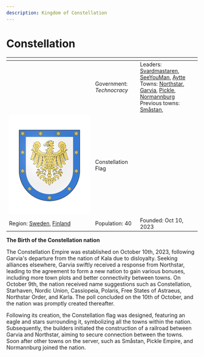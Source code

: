 ```yaml
---
description: Kingdom of Constellation
---
```


# Constellation

<table data-view="cards"><thead><tr><th></th><th></th><th></th></tr></thead><tbody><tr><td></td><td>Government: <em>Technocracy</em></td><td>Leaders: <a href="../../towns/sweden-region/northstar/northstar-residents/svardmastaren.md">Svardmastaren</a>, <a href="../../towns/sweden-region/northstar/northstar-residents/seeyouman.md">SeeYouMan</a>, <a href="../../towns/finland-region/garvia/garvian-residents/aytte.md">Aytte</a><br>Towns: <a href="../../towns/sweden-region/northstar/">Northstar</a>, <a href="../../towns/finland-region/garvia/">Garvia</a>, <a href="../../towns/other-regions/pickle.md">Pickle</a>, <a href="../../towns/finland-region/normannburg.md">Normannburg</a><br>Previous towns: <a href="../../towns/sweden-region/smastan-knapplann.md">Småstan</a>, </td></tr><tr><td><img src="../../../.gitbook/assets/armoria_2023-10-10-18-03-00.png" alt="" data-size="original"></td><td>         Constellation Flag</td><td></td></tr><tr><td>Region: <a href="../../towns/sweden-region/">Sweden</a>, <a href="../../towns/finland-region/">Finland</a></td><td>Population: 40</td><td>Founded: Oct 10, 2023</td></tr></tbody></table>

**The Birth of the Constellation nation**

The Constellation Empire was established on October 10th, 2023, following Garvia's departure from the nation of Kala due to disloyalty. Seeking alliances elsewhere, Garvia swiftly received a response from Northstar, leading to the agreement to form a new nation to gain various bonuses, including more town plots and better connectivity between towns. On October 9th, the nation received name suggestions such as Constellation, Starhaven, Nordic Union, Cassiopeia, Polaris, Free States of Astraeus, Northstar Order, and Karla. The poll concluded on the 10th of October, and the nation was promptly created thereafter.

Following its creation, the Constellation flag was designed, featuring an eagle and stars surrounding it, symbolizing all the towns within the nation. Subsequently, the builders initiated the construction of a railroad between Garvia and Northstar, aiming to secure connection between the towns. Soon after other towns on the server, such as Småstan, Pickle Empire, and Normannburg joined the nation.
